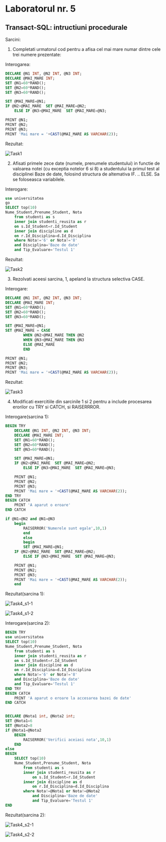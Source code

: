# Laboratorul nr. 5

## Transact-SQL: intructiuni procedurale


Sarcini:

1. Completati urmatorul cod pentru a afisa cel mai mare numar dintre
cele trei numere prezentate:

Interogarea:

``` sql
DECLARE @N1 INT, @N2 INT, @N3 INT;
DECLARE	@MAI_MARE INT;
SET @N1=60*RAND();
SET @N2=60*RAND();
SET @N3=60*RAND();

SET @MAI_MARE=@N1;
IF @N2>@MAI_MARE  SET @MAI_MARE=@N2;
	ELSE IF @N3>@MAI_MARE  SET @MAI_MARE=@N3;

PRINT @N1;
PRINT @N2;
PRINT @N3;
PRINT 'Mai mare = '+CAST(@MAI_MARE AS VARCHAR(2));
```

Rezultat:

![Task1](https://github.com/verasv81/DataBase/blob/master/Laboratory%205/images/Task1.PNG)


2. Afisati primele zece date (numele, prenumele studentului) in functie de valoarea notei (cu exceptia
notelor 6 si 8) a studentului la primul test al disciplinei Baze de date, folosind structura de
altemativa IF. .. ELSE. Sa se foloseasca variabilele.

Interogare:

``` sql
use universitatea
go
SELECT top(10)
Nume_Student,Prenume_Student, Nota
	from studenti as s
	inner join studenti_reusita as r
	on s.Id_Student=r.Id_Student
	inner join discipline as d
	on r.Id_Disciplina=d.Id_Disciplina
	where Nota!='6' or Nota!='8'
	and Disciplina='Baze de date'
	and Tip_Evaluare='Testul 1'
```

Rezultat:

![Task2](https://github.com/verasv81/DataBase/blob/master/Laboratory%205/images/Task2.PNG)

3. Rezolvati aceesi sarcina, 1, apeland la structura selectiva CASE.

Interogare:

``` sql
DECLARE @N1 INT, @N2 INT, @N3 INT;
DECLARE	@MAI_MARE INT;
SET @N1=60*RAND();
SET @N2=60*RAND();
SET @N3=60*RAND();

SET @MAI_MARE=@N1;
SET @MAI_MARE = CASE 
		WHEN @N2>@MAI_MARE THEN @N2
		WHEN @N3>@MAI_MARE THEN @N3
		ELSE @MAI_MARE
		END

PRINT @N1;
PRINT @N2;
PRINT @N3;
PRINT 'Mai mare = '+CAST(@MAI_MARE AS VARCHAR(2));

```

Rezultat:

![Task3](https://github.com/verasv81/DataBase/blob/master/Laboratory%205/images/Task3.PNG)

4. Modificati exercitiile din sarcinile 1 si 2 pentru a include procesarea erorilor cu TRY si CATCH, si
RAISERRROR.

Interogare(sarcina 1):

``` sql
BEGIN TRY
	DECLARE @N1 INT, @N2 INT, @N3 INT;
	DECLARE	@MAI_MARE INT;
	SET @N1=60*RAND();
	SET @N2=60*RAND();
	SET @N3=60*RAND();

	SET @MAI_MARE=@N1;
	IF @N2>@MAI_MARE  SET @MAI_MARE=@N2;
		ELSE IF @N3>@MAI_MARE  SET @MAI_MARE=@N3;

	PRINT @N1;
	PRINT @N2;
	PRINT @N3;
	PRINT 'Mai mare = '+CAST(@MAI_MARE AS VARCHAR(2));
END TRY
BEGIN CATCH
	PRINT 'A aparut o eroare'
END CATCH

if @N1=@N2 and @N1=@N3
	begin
		RAISERROR('Numerele sunt egale',10,1)
		end
		else 
		begin
		SET @MAI_MARE=@N1;
	IF @N2>@MAI_MARE  SET @MAI_MARE=@N2;
		ELSE IF @N3>@MAI_MARE  SET @MAI_MARE=@N3;

	PRINT @N1;
	PRINT @N2;
	PRINT @N3;
	PRINT 'Mai mare = '+CAST(@MAI_MARE AS VARCHAR(2));
	end 
```

Rezultat(sarcina 1):

![Task4_s1-1](https://github.com/verasv81/DataBase/blob/master/Laboratory%205/images/Task4-1.PNG)

![Task4_s1-2](https://github.com/verasv81/DataBase/blob/master/Laboratory%205/images/Task4-2.PNG)

Interogare(sarcina 2):

``` sql
BEGIN TRY
use universitatea
SELECT top(10)
Nume_Student,Prenume_Student, Nota
	from studenti as s
	inner join studenti_reusita as r
	on s.Id_Student=r.Id_Student
	inner join discipline as d
	on r.Id_Disciplina=d.Id_Disciplina
	where Nota!='6' or Nota!='8'
	and Disciplina='Baze de date'
	and Tip_Evaluare='Testul 1'
END TRY
BEGIN CATCH
	PRINT 'A aparut o eroare la accesarea bazei de date'
END CATCH


DECLARE @Nota1 int, @Nota2 int;
SET @Nota1=6
SET @Nota2=8
if @Nota1=@Nota2
	BEGIN 
		RAISERROR('Verifici aceiasi nota',10,1)
	END
else
BEGIN
	SELECT top(10)
	Nume_Student,Prenume_Student, Nota
		from studenti as s
		inner join studenti_reusita as r
			on s.Id_Student=r.Id_Student
		inner join discipline as d
			on r.Id_Disciplina=d.Id_Disciplina
		where Nota!=@Nota1 or Nota!=@Nota2
			and Disciplina='Baze de date'
			and Tip_Evaluare='Testul 1'
END
```

Rezultat(sarcina 2):

![Task4_s2-1](https://github.com/verasv81/DataBase/blob/master/Laboratory%205/images/Task4-3.PNG)

![Task4_s2-2](https://github.com/verasv81/DataBase/blob/master/Laboratory%205/images/Task4-4.PNG)
